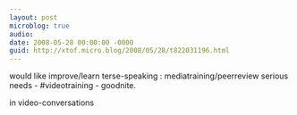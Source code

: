 ```yaml
---
layout: post
microblog: true
audio: 
date: 2008-05-28 00:00:00 -0000
guid: http://xtof.micro.blog/2008/05/28/t822031196.html
---
```

would like improve/learn terse-speaking : mediatraining/peerreview serious needs - #videotraining - goodnite.

 in video-conversations
